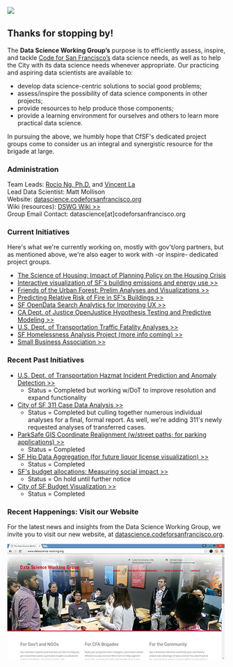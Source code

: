 ![](datascience-wg_header.jpg)

## Thanks for stopping by!

The **Data Science Working Group’s** purpose is to efficiently assess, inspire, and tackle [Code for San Francisco’s](http://www.codeforsanfrancisco.org) data science needs, as well as to help the City with its data science needs whenever appropriate. Our practicing and aspiring data scientists are available to:  

+ develop data science-centric solutions to social good problems;
+ assess/inspire the possibility of data science components in other projects;
+ provide resources to help produce those components;
+ provide a learning environment for ourselves and others to learn more practical data science.

In pursuing the above, we humbly hope that CfSF's dedicated project groups come to consider us an integral and synergistic resource for the brigade at large.

### Administration

Team Leads: [Rocio Ng, Ph.D.](https://goo.gl/WxCdSt) and [Vincent La](https://www.linkedin.com/in/vincentla/)  
Lead Data Scientist:  Matt Mollison  
Website: [datascience.codeforsanfrancisco.org](http://datascience.codeforsanfrancisco.org)  
Wiki (resources): [DSWG Wiki >>](https://github.com/sfbrigade/data-science-wg/wiki)   
Group Email Contact: datascience[at]codeforsanfrancisco.org

### Current Initiatives

Here's what we're currently working on, mostly with gov't/org partners, but as mentioned above, we're also eager to work with -or inspire- dedicated project groups.

+ [The Science of Housing: Impact of Planning Policy on the Housing Crisis](https://github.com/sfbrigade/datasci-housing-pipeline)
+ [Interactive visualization of SF's building emissions and energy use >>](https://github.com/sfbrigade/datasci-SF-Environment-Benchmark)
+ [Friends of the Urban Forest: Prelim Analyses and Visualizations >>](https://github.com/sfbrigade/datasci-urban-forest)
+ [Predicting Relative Risk of Fire in SF's Buildings >>](https://github.com/sfbrigade/datasci-firerisk/)
+ [SF OpenData Search Analytics for Improving UX >>](https://github.com/sfbrigade/datasci-open-data-search)
+ [CA Dept. of Justice OpenJustice Hypothesis Testing and Predictive Modeling >>](https://github.com/sfbrigade/CA_DOJ_OpenJustice)
+ [U.S. Dept. of Transportation Traffic Fatality Analyses >>](https://github.com/sfbrigade/datasci-dot-fars)  
+ [SF Homelessness Analysis Project (more info coming) >>](https://github.com/sfbrigade/datasci-sf-homeless-project)
+ [Small Business Association >>](https://github.com/sfbrigade/datasci-sba)

### Recent Past Initiatives

+ [U.S. Dept. of Transportation Hazmat Incident Prediction and Anomaly Detection >>](https://github.com/bayeshack2016/cfsf-datasci_dot-hazmat)
    - Status = Completed but working w/DoT to improve resolution and expand functionality  
+ [City of SF 311 Case Data Analysis >>](https://github.com/sfbrigade/data-science-wg/tree/master/projects-in-this-repo/SF_311_Data-Analysis)
    - Status = Completed but culling together numerous individual analyses for a final, formal report. As well, we're adding 311's newly requested analyses of transferred cases.
+ [ParkSafe GIS Coordinate Realignment (w/street paths; for parking applications) >>](https://github.com/sfbrigade/data-science-wg/tree/master/projects-in-this-repo/Park-Safe_GIS-Solution)
    - Status = Completed
+ [SF Hip Data Aggregation (for future liquor license visualization) >>](https://github.com/davidrs/sfhip-map)
    - Status = Completed
+ [SF's budget allocations: Measuring social impact >>](https://github.com/RocioSNg/SF_brigade_impact_gov)
    - Status = On hold until further notice
+ [City of SF Budget Visualization >>](https://github.com/sameerank/sf-budget-visualization)
    - Status = Completed


### Recent Happenings: Visit our Website

For the latest news and insights from the Data Science Working Group, we invite you to visit our new website, at [datascience.codeforsanfrancisco.org](http://datascience.codeforsanfrancisco.org/).

[![](dswg_site-screenshot.jpg)](http://datascience.codeforsanfrancisco.org/)
